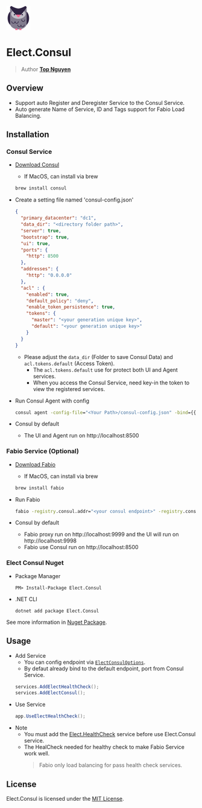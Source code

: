 ﻿![Logo](../../../Logo.png)
# Elect.Consul
> Author [**Top Nguyen**](http://topnguyen.net)

## Overview
- Support auto Register and Deregister Service to the Consul Service.
- Auto generate Name of Service, ID and Tags support for Fabio Load Balancing.

## Installation

### Consul Service
- [Download Consul](https://consul.io)
    + If MacOS, can install via brew
    ```cmd
    brew install consul
    ```
- Create a setting file named 'consul-config.json'
    ```json
    {
      "primary_datacenter": "dc1",
      "data_dir": "<directory folder path>",
      "server": true,
      "bootstrap": true,
      "ui": true,
      "ports": {
        "http": 8500
      },
      "addresses": {
        "http": "0.0.0.0"
      },
      "acl" : {
        "enabled": true,
        "default_policy": "deny",
        "enable_token_persistence": true,
        "tokens": {
          "master": "<your generation unique key>",
          "default": "<your generation unique key>"
        }
      }
    }
    ```
    + Please adjust the `data_dir` (Folder to save Consul Data) and `acl.tokens.default` (Access Token).
        * The `acl.tokens.default` use for protect both UI and Agent services.
        * When you access the Consul Service, need key-in the token to view the registered services.

- Run Consul Agent with config
    ```cmd
    consul agent -config-file="<Your Path>/consul-config.json" -bind={{GetPrivateIP}}
    ```

- Consul by default
    + The UI and Agent run on http://localhost:8500

### Fabio Service (Optional)
- [Download Fabio](https://github.com/fabiolb/fabio/releases)
    + If MacOS, can install via brew
    ```cmd
    brew install fabio
    ```
- Run Fabio
    ```cmd
    fabio -registry.consul.addr="<your consul endpoint>" -registry.consul.token="<your consul token>"
    ```

- Consul by default
    + Fabio proxy run on http://localhost:9999 and the UI will run on http://localhost:9998
    + Fabio use Consul run on http://localhost:8500

### Elect Consul Nuget
- Package Manager
    ```
    PM> Install-Package Elect.Consul
    ```

- .NET CLI
    ```
    dotnet add package Elect.Consul
    ```

See more information in [Nuget Package](https://www.nuget.org/packages/Elect.Consul/).

## Usage

- Add Service
    + You can config endpoint via [`ElectConsulOptions`](Models/ElectConsulOptions.cs).
    + By defaut already bind to the default endpoint, port from Consul Service.
    ```c#
    services.AddElectHealthCheck();
    services.AddElectConsul();
    ```
- Use Service
    ```c#
    app.UseElectHealthCheck();
    ```
- Note
    + You must add the [Elect.HealthCheck](https://www.nuget.org/packages/Elect.HealthCheck/) service before use Elect.Consul service.
    + The HealCheck needed for healthy check to make Fabio Service work well.
        > Fabio only load balancing for pass health check services.
        
## License
Elect.Consul is licensed under the [MIT License](../../../LICENSE).